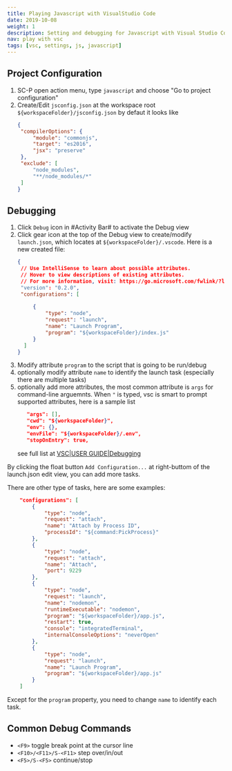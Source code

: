 ```yaml
---
title: Playing Javascript with VisualStudio Code
date: 2019-10-08
weight: 1
description: Setting and debugging for Javascript with Visual Studio Code.
nav: play with vsc
tags: [vsc, settings, js, javascript]
---
```


## Project Configuration
1. SC-P open action menu, type ```javascript``` and choose "Go to project configuration"
1. Create/Edit ``jsconfig.json`` at the workspace root ``${workspaceFolder}/jsconfig.json``
   by defaut it looks like
   ```json
   {
    "compilerOptions": {
        "module": "commonjs",
        "target": "es2016",
        "jsx": "preserve"
    },
    "exclude": [
        "node_modules",
        "**/node_modules/*"
    ]
   }
   ```

## Debugging
1. Click ``Debug`` icon in #Activity Bar# to activate the Debug view
1. Click gear icon at the top of the Debug view to create/modify ``launch.json``,
   which locates at ``${workspaceFolder}/.vscode``.
   Here is a new created file:
   ```json
   {
    // Use IntelliSense to learn about possible attributes.
    // Hover to view descriptions of existing attributes.
    // For more information, visit: https://go.microsoft.com/fwlink/?linkid=830387
    "version": "0.2.0",
    "configurations": [
        
        {
            "type": "node",
            "request": "launch",
            "name": "Launch Program",
            "program": "${workspaceFolder}/index.js"
        }
     ]
   }
   ```
1. Modify attribute ``program`` to the script that is going to be run/debug
1. optionally modify attribute ``name`` to identify the launch task (especially there are multiple tasks)
1. optionally add more attributes, the most common attribute is ``args`` for command-line arguemnts.
   When ``"`` is typed, vsc is smart to prompt supported attributes, here is a sample list
   ```json
      "args": [],
      "cwd": "${workspaceFolder}",
      "env": {},
      "envFile": "${workspaceFolder}/.env",
      "stopOnEntry": true,
   ```
   see full list at [VSC|USER GUIDE|Debugging](https://code.visualstudio.com/docs/editor/debugging#_launch-configurations)

By clicking the float button ``Add Configuration...`` at right-buttom of the launch.json edit view, you can add more tasks.

There are other type of tasks, here are some examples:
```json
    "configurations": [
        {
            "type": "node",
            "request": "attach",
            "name": "Attach by Process ID",
            "processId": "${command:PickProcess}"
        },
        {
            "type": "node",
            "request": "attach",
            "name": "Attach",
            "port": 9229
        },
        {
            "type": "node",
            "request": "launch",
            "name": "nodemon",
            "runtimeExecutable": "nodemon",
            "program": "${workspaceFolder}/app.js",
            "restart": true,
            "console": "integratedTerminal",
            "internalConsoleOptions": "neverOpen"
        },
        {
            "type": "node",
            "request": "launch",
            "name": "Launch Program",
            "program": "${workspaceFolder}/app.js"
        }
    ]
```

Except for the ``program`` property, you need to change ``name`` to identify each task.



## Common Debug Commands

* ``<F9>`` toggle break point at the cursor line
* ``<F10>/<F11>/S-<F11>`` step over/in/out
* ``<F5>/S-<F5>`` continue/stop